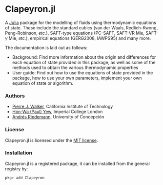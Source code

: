 # Clapeyron.jl
A [Julia](http://julialang.org) package for the modelling of fluids using thermodynamic equations of state. These include the standard cubics (van der Waals, Redlich-Kwong, Peng-Robinson, _etc._), SAFT-type equations (PC-SAFT, SAFT-VR Mie, SAFT-$\gamma$ Mie, _etc._), empirical equations (GERG2008, IAWPS95) and many more.

The documentation is laid out as follows:

- Background: Find more information about the origin and differences for each equation of state provided in this package, as well as some of the methods used to obtain the various thermodynamic properties
- User guide: Find out how to use the equations of state provided in the package, how to use your own parameters, implement your own equation of state or algorithm.

### Authors

- [Pierre J. Walker](mailto:pjwalker@caltech.edu), California Institute of Technology
- [Hon-Wa (Paul) Yew](mailto:honwa.yew16@imperial.ac.uk), Imperial College London
- [Andrés Riedemann](mailto:andres.riedemann@gmail.com), University of Concepción

### License

Clapeyron.jl is licensed under the [MIT license](https://github.com/ypaul21/Clapeyron.jl/blob/master/LICENSE.md).

### Installation

Clapeyron.jl is a registered package, it can be installed from the general registry by:

```julia
pkg> add Clapeyron
```




